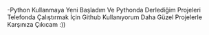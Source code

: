 -Python Kullanmaya Yeni Başladım Ve Pythonda Derlediğim Projeleri Telefonda Çalıştırmak İçin Github Kullanıyorum Daha Güzel Projelerle Karşınıza Çıkıcam :))
